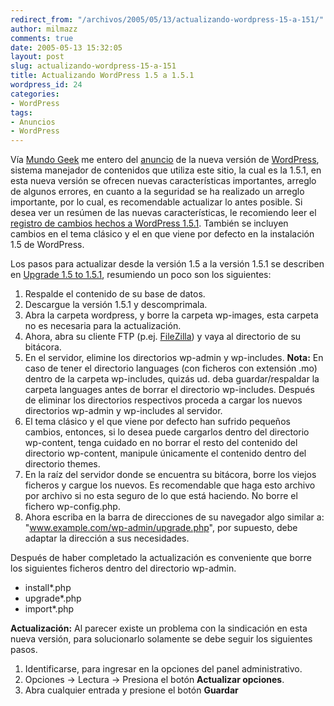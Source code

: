 ```yaml
---
redirect_from: "/archivos/2005/05/13/actualizando-wordpress-15-a-151/"
author: milmazz
comments: true
date: 2005-05-13 15:32:05
layout: post
slug: actualizando-wordpress-15-a-151
title: Actualizando WordPress 1.5 a 1.5.1
wordpress_id: 24
categories:
- WordPress
tags:
- Anuncios
- WordPress
---
```


Vía [Mundo Geek](http://www.mundogeek.net/) me entero del [anuncio](http://wordpress.org/development/2005/05/one-five-one/) de la nueva versión de [WordPress](http://www.wordpress.org), sistema manejador de contenidos que utiliza este sitio,  la cual es la 1.5.1, en esta nueva versión se ofrecen nuevas características importantes, arreglo de algunos errores, en cuanto a la seguridad se ha realizado un arreglo importante, por lo cual, es recomendable actualizar lo antes posible. Si desea ver un resúmen de las nuevas características, le recomiendo leer el [registro de cambios hechos a WordPress 1.5.1](http://codex.wordpress.org/Changelog/1.5.1). También se incluyen cambios en el tema clásico y el en que viene por defecto en la instalación 1.5 de WordPress.

Los pasos para actualizar desde la versión 1.5 a la versión 1.5.1 se describen en [Upgrade 1.5 to 1.5.1](http://wordpress.org/support/topic/33189), resumiendo un poco son los siguientes:

  1. Respalde el contenido de su base de datos.
  2. Descargue la versión 1.5.1 y descomprimala.
  3. Abra la carpeta wordpress, y borre la carpeta wp-images, esta carpeta no es necesaria para la actualización.
  4. Ahora, abra su cliente FTP (p.ej. [FileZilla](http://filezilla.sourceforge.net/)) y vaya al directorio de su bitácora.
  5. En el servidor, elimine los directorios wp-admin y wp-includes. **Nota:** En caso de tener el directorio languages (con ficheros con extensión .mo) dentro de la carpeta wp-includes, quizás ud. deba guardar/respaldar la carpeta languages antes de borrar el directorio wp-includes. Después de eliminar los directorios respectivos proceda a cargar los nuevos directorios wp-admin y wp-includes al servidor.
  6. El tema clásico y el que viene por defecto han sufrido pequeños cambios, entonces, si lo desea puede cargarlos dentro del directorio wp-content, tenga cuidado en no borrar el resto del contenido del directorio wp-content, manipule únicamente el contenido dentro del directorio themes.
  7. En la raíz del servidor donde se encuentra su bitácora, borre los viejos ficheros y cargue los nuevos. Es recomendable que haga esto archivo por archivo si no esta seguro de lo que está haciendo. No borre el fichero wp-config.php.
  8. Ahora escriba en la barra de direcciones de su navegador algo similar a: "www.example.com/wp-admin/upgrade.php", por supuesto, debe adaptar la dirección a sus necesidades.

Después de haber completado la actualización es conveniente que borre los siguientes ficheros dentro del directorio wp-admin.

  * install*.php
  * upgrade*.php
  * import*.php

**Actualización:** Al parecer existe un problema con la sindicación en esta nueva versión, para solucionarlo solamente se debe seguir los siguientes pasos.

  1. Identificarse, para ingresar en la opciones del panel administrativo.
  2. Opciones -> Lectura -> Presiona el botón **Actualizar opciones**.
  3. Abra cualquier entrada y presione el botón **Guardar**
